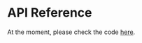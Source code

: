 # API Reference

At the moment, please check the code [here](https://github.com/nicholasamorim/pyrad2).